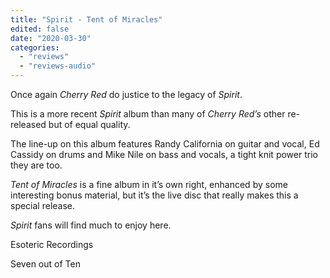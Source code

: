 ```yaml
---
title: "Spirit - Tent of Miracles"
edited: false
date: "2020-03-30"
categories:
  - "reviews"
  - "reviews-audio"
---
```


Once again _Cherry Red_ do justice to the legacy of _Spirit_.

This is a more recent _Spirit_ album than many of _Cherry Red’s_ other re-released but of equal quality.

The line-up on this album features Randy California on guitar and vocal, Ed Cassidy on drums and Mike Nile on bass and vocals, a tight knit power trio they are too.

_Tent of Miracles_ is a fine album in it’s own right, enhanced by some interesting bonus material, but it’s the live disc that really makes this a special release.

_Spirit_ fans will find much to enjoy here.

Esoteric Recordings

Seven out of Ten
